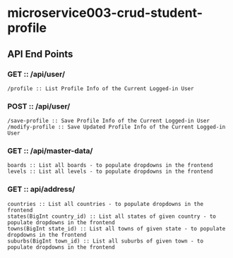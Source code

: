 # microservice003-crud-student-profile
## API End Points

### GET :: /api/user/
	/profile :: List Profile Info of the Current Logged-in User

### POST :: /api/user/
	/save-profile :: Save Profile Info of the Current Logged-in User
	/modify-profile :: Save Updated Profile Info of the Current Logged-in User

### GET :: /api/master-data/
	boards :: List all boards - to populate dropdowns in the frontend
	levels :: List all levels - to populate dropdowns in the frontend

### GET :: api/address/
	countries :: List all countries - to populate dropdowns in the frontend
	states(BigInt country_id) :: List all states of given country - to populate dropdowns in the frontend
	towns(BigInt state_id) :: List all towns of given state - to populate dropdowns in the frontend
	suburbs(BigInt town_id) :: List all suburbs of given town - to populate dropdowns in the frontend
